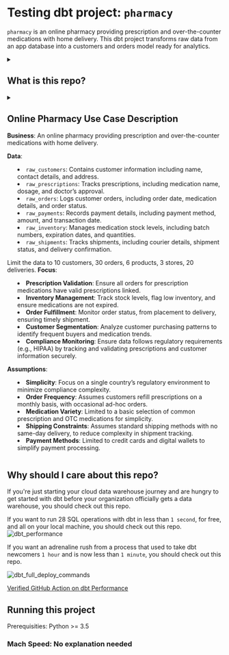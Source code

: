 # Testing dbt project: `pharmacy`

`pharmacy` is an online pharmacy providing prescription and over-the-counter medications with home delivery. This dbt project transforms raw data from an app database into a customers and orders model ready for analytics.

<details>
<summary>

## What is this repo?

</summary>

What this repo _is_:

- A self-contained playground dbt project, useful for testing out scripts, and communicating some of the core dbt concepts.

What this repo _is not_:

- A tutorial — check out the [Getting Started Tutorial](https://docs.getdbt.com/tutorial/setting-up) for that. Notably, this repo contains some anti-patterns to make it self-contained, namely the use of seeds instead of sources.
- A demonstration of best practices — check out the [dbt Learn Demo](https://github.com/dbt-labs/dbt-learn-demo) repo instead. We want to keep this project as simple as possible. As such, we chose not to implement:
  - our standard file naming patterns (which make more sense on larger projects, rather than this five-model project)
  - a pull request flow
  - CI/CD integrations
- A demonstration of using dbt for a high-complex project, or a demo of advanced features (e.g. macros, packages, hooks, operations) — we're just trying to keep things simple here!

</details>

<details>
<summary>

## Online Pharmacy Use Case Description

**Business**: An online pharmacy providing prescription and over-the-counter medications with home delivery.

**Data**:

- `raw_customers`: Contains customer information including name, contact details, and address.
- `raw_prescriptions`: Tracks prescriptions, including medication name, dosage, and doctor’s approval.
- `raw_orders`: Logs customer orders, including order date, medication details, and order status.
- `raw_payments`: Records payment details, including payment method, amount, and transaction date.
- `raw_inventory`: Manages medication stock levels, including batch numbers, expiration dates, and quantities.
- `raw_shipments`: Tracks shipments, including courier details, shipment status, and delivery confirmation.

Limit the data to 10 customers, 30 orders, 6 products, 3 stores, 20 deliveries.
**Focus**:

- **Prescription Validation**: Ensure all orders for prescription medications have valid prescriptions linked.
- **Inventory Management**: Track stock levels, flag low inventory, and ensure medications are not expired.
- **Order Fulfillment**: Monitor order status, from placement to delivery, ensuring timely shipment.
- **Customer Segmentation**: Analyze customer purchasing patterns to identify frequent buyers and medication trends.
- **Compliance Monitoring**: Ensure data follows regulatory requirements (e.g., HIPAA) by tracking and validating prescriptions and customer information securely.

**Assumptions**:

- **Simplicity**: Focus on a single country’s regulatory environment to minimize compliance complexity.
- **Order Frequency**: Assumes customers refill prescriptions on a monthly basis, with occasional ad-hoc orders.
- **Medication Variety**: Limited to a basic selection of common prescription and OTC medications for simplicity.
- **Shipping Constraints**: Assumes standard shipping methods with no same-day delivery, to reduce complexity in shipment tracking.
- **Payment Methods**: Limited to credit cards and digital wallets to simplify payment processing.

</summary>

This repo contains [seeds](https://docs.getdbt.com/docs/building-a-dbt-project/seeds) that includes some (fake) raw data from a fictional app along with some basic dbt [models](https://docs.getdbt.com/docs/building-a-dbt-project/building-models), tests, and docs for this data.

The raw data consists of customers, orders, and payments, with the following entity-relationship diagram:

![Jaffle Shop ERD](/etc/jaffle_shop_erd.png)

</details>

## Why should I care about this repo?

If you're just starting your cloud data warehouse journey and are hungry to get started with dbt before your organization officially gets a data warehouse, you should check out this repo.

If you want to run 28 SQL operations with dbt in less than `1 second`, for free, and all on your local machine, you should check out this repo.
![dbt_performance](images/dbt_performance.png)

If you want an adrenaline rush from a process that used to take dbt newcomers `1 hour` and is now less than `1 minute`, you should check out this repo.

![dbt_full_deploy_commands](images/dbt_full_deploy_commands.png)

[Verified GitHub Action on dbt Performance](https://github.com/dbt-labs/jaffle_shop_duckdb/runs/7141529753?check_suite_focus=true#step:4:306)

## Running this project

Prerequisities: Python >= 3.5

### Mach Speed: No explanation needed
